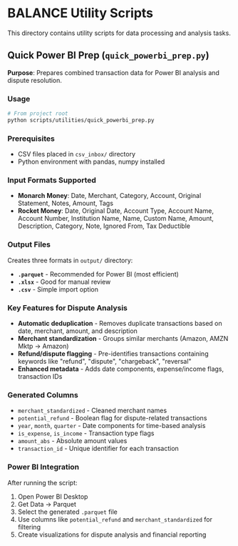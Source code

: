 # BALANCE Utility Scripts

This directory contains utility scripts for data processing and analysis tasks.

## Quick Power BI Prep (`quick_powerbi_prep.py`)

**Purpose**: Prepares combined transaction data for Power BI analysis and dispute resolution.

### Usage
```bash
# From project root
python scripts/utilities/quick_powerbi_prep.py
```

### Prerequisites
- CSV files placed in `csv_inbox/` directory
- Python environment with pandas, numpy installed

### Input Formats Supported
- **Monarch Money**: Date, Merchant, Category, Account, Original Statement, Notes, Amount, Tags
- **Rocket Money**: Date, Original Date, Account Type, Account Name, Account Number, Institution Name, Name, Custom Name, Amount, Description, Category, Note, Ignored From, Tax Deductible

### Output Files
Creates three formats in `output/` directory:
- **`.parquet`** - Recommended for Power BI (most efficient)
- **`.xlsx`** - Good for manual review
- **`.csv`** - Simple import option

### Key Features for Dispute Analysis
- **Automatic deduplication** - Removes duplicate transactions based on date, merchant, amount, and description
- **Merchant standardization** - Groups similar merchants (Amazon, AMZN Mktp → Amazon)
- **Refund/dispute flagging** - Pre-identifies transactions containing keywords like "refund", "dispute", "chargeback", "reversal"
- **Enhanced metadata** - Adds date components, expense/income flags, transaction IDs

### Generated Columns
- `merchant_standardized` - Cleaned merchant names
- `potential_refund` - Boolean flag for dispute-related transactions
- `year`, `month`, `quarter` - Date components for time-based analysis
- `is_expense`, `is_income` - Transaction type flags
- `amount_abs` - Absolute amount values
- `transaction_id` - Unique identifier for each transaction

### Power BI Integration
After running the script:
1. Open Power BI Desktop
2. Get Data → Parquet
3. Select the generated `.parquet` file
4. Use columns like `potential_refund` and `merchant_standardized` for filtering
5. Create visualizations for dispute analysis and financial reporting